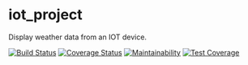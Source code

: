 # iot_project

Display weather data from an IOT device.

[![Build Status](https://travis-ci.org/emukungu/IOT.svg?branch=develop)](https://travis-ci.org/emukungu/IOT) [![Coverage Status](https://coveralls.io/repos/github/emukungu/IOT/badge.svg?branch=develop)](https://coveralls.io/github/emukungu/IOT?branch=develop)
[![Maintainability](https://api.codeclimate.com/v1/badges/e097ab776f78e1febdb3/maintainability)](https://codeclimate.com/github/emukungu/IOT/maintainability) [![Test Coverage](https://api.codeclimate.com/v1/badges/e097ab776f78e1febdb3/test_coverage)](https://codeclimate.com/github/emukungu/IOT/test_coverage)